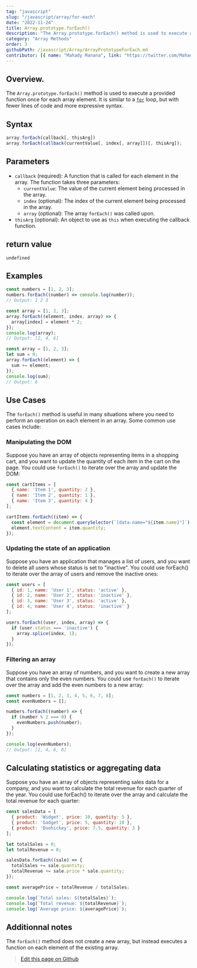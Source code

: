 ```yaml
---
tag: "javascript"
slug: "/javascript/array/for-each"
date: "2022-11-24"
title: Array.prototype.forEach()
description: "The Array.prototype.forEach() method is used to execute a provided function once for each array element."
category: "Array Methods"
order: 3
githubPath: /javascript/Array/ArrayPrototypeForEach.md
contributor: [{ name: "Mahady Manana", link: "https://twitter.com/MahadyManana" }]
---
```


## Overview.

The `Array.prototype.forEach()` method is used to execute a provided function once for each array element. It is similar to a [`for`](/javascript/control-flow) loop, but with fewer lines of code and more expressive syntax.

## Syntax

```javascript
array.forEach(callback[, thisArg])
array.forEach(callback(currentValue[, index[, array]])[, thisArg]);

```

## Parameters

- `callback` (required): A function that is called for each element in the array. The function takes three parameters:
    - `currentValue`: The value of the current element being processed in the array.
    - `index` (optional): The index of the current element being processed in the array.
    - `array` (optional): The array `forEach()` was called upon.
- `thisArg` (optional): An object to use as `this` when executing the callback function.

## return value

`undefined`

## Examples

```javascript
const numbers = [1, 2, 3];
numbers.forEach((number) => console.log(number));
// Output: 1 2 3
```

```javascript
const array = [1, 2, 3];
array.forEach((element, index, array) => {
  array[index] = element * 2;
});
console.log(array);
// Output: [2, 4, 6]
```

```javascript
const array = [1, 2, 3];
let sum = 0;
array.forEach((element) => {
  sum += element;
});
console.log(sum);
// Output: 6
```
## Use Cases

The `forEach()` method is useful in many situations where you need to perform an operation on each element in an array. Some common use cases include:

### Manipulating the DOM

Suppose you have an array of objects representing items in a shopping cart, and you want to update the quantity of each item in the cart on the page. You could use `forEach()` to iterate over the array and update the DOM:

```javascript
const cartItems = [
  { name: 'Item 1', quantity: 2 },
  { name: 'Item 2', quantity: 1 },
  { name: 'Item 3', quantity: 4 }
];

cartItems.forEach((item) => {
  const element = document.querySelector(`[data-name="${item.name}"]`);
  element.textContent = item.quantity;
});
```

### Updating the state of an application

Suppose you have an application that manages a list of users, and you want to delete all users whose status is set to "inactive". You could use forEach() to iterate over the array of users and remove the inactive ones:

```javascript
const users = [
  { id: 1, name: 'User 1', status: 'active' },
  { id: 2, name: 'User 2', status: 'inactive' },
  { id: 3, name: 'User 3', status: 'active' },
  { id: 4, name: 'User 4', status: 'inactive' }
];

users.forEach((user, index, array) => {
  if (user.status === 'inactive') {
    array.splice(index, 1);
  }
});
```

### Filtering an array

Suppose you have an array of numbers, and you want to create a new array that contains only the even numbers. You could use `forEach()` to iterate over the array and add the even numbers to a new array:

```javascript
const numbers = [1, 2, 3, 4, 5, 6, 7, 8];
const evenNumbers = [];

numbers.forEach((number) => {
  if (number % 2 === 0) {
    evenNumbers.push(number);
  }
});

console.log(evenNumbers);
// Output: [2, 4, 6, 8]
```
## Calculating statistics or aggregating data

Suppose you have an array of objects representing sales data for a company, and you want to calculate the total revenue for each quarter of the year. You could use forEach() to iterate over the array and calculate the total revenue for each quarter:

```javascript
const salesData = [
  { product: 'Widget', price: 10, quantity: 5 },
  { product: 'Gadget', price: 5, quantity: 10 },
  { product: 'Doohickey', price: 7.5, quantity: 3 }
];

let totalSales = 0;
let totalRevenue = 0;

salesData.forEach((sale) => {
  totalSales += sale.quantity;
  totalRevenue += sale.price * sale.quantity;
});

const averagePrice = totalRevenue / totalSales;

console.log(`Total sales: ${totalSales}`);
console.log(`Total revenue: ${totalRevenue}`);
console.log(`Average price: ${averagePrice}`);
```


## Additionnal notes

The `forEach()` method does not create a new array, but instead executes a function on each element of the existing array.

> <a href="https://github.com/mahady-manana/betatuto-docs/tree/main/docs/javascript/Array/ArrayPrototypeForEach.md" target="_blank">Edit this page on Github</a>

